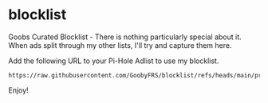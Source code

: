 # blocklist

Goobs Curated Blocklist - There is nothing particularly special about it. When ads split through my other lists, I'll try and capture them here.

Add the following URL to your Pi-Hole Adlist to use my blocklist.

```url
https://raw.githubusercontent.com/GoobyFRS/blocklist/refs/heads/main/prod_blocklist.txt
```

Enjoy!
